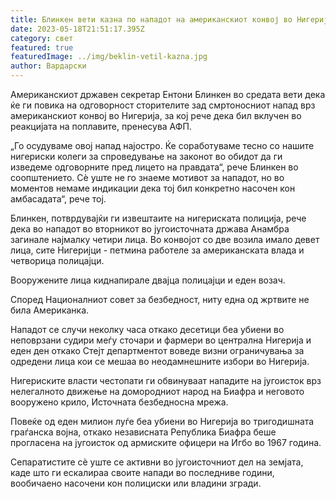 ```yaml
---
title: Блинкен вети казна по нападот на американскиот конвој во Нигерија
date: 2023-05-18T21:51:17.395Z
category: свет
featured: true
featuredImage: ../img/beklin-vetil-kazna.jpg
author: Вардарски
---
```

Американскиот државен секретар Ентони Блинкен во средата вети дека ќе ги повика на одговорност сторителите зад смртоносниот напад врз американскиот конвој во Нигерија, за кој рече дека бил вклучен во реакцијата на поплавите, пренесува АФП.

„Го осудуваме овој напад најостро. Ќе соработуваме тесно со нашите нигериски колеги за спроведување на законот во обидот да ги изведеме одговорните пред лицето на правдата“, рече Блинкен во соопштението. Сè уште не го знаеме мотивот за нападот, но во моментов немаме индикации дека тој бил конкретно насочен кон амбасадата“, рече тој.

Блинкен, потврдувајќи ги извештаите на нигериската полиција, рече дека во нападот во вторникот во југоисточната држава Анамбра загинале најмалку четири лица. Во конвојот со две возила имало девет лица, сите Нигеријци - петмина работеле за американската влада и четворица полицајци.

Вооружените лица киднапирале двајца полицајци и еден возач.

Според Националниот совет за безбедност, ниту една од жртвите не била Американка.

Нападот се случи неколку часа откако десетици беа убиени во неповрзани судири меѓу сточари и фармери во централна Нигерија и еден ден откако Стејт департментот воведе визни ограничувања за одредени лица кои се мешаа во неодамнешните избори во Нигерија.

Нигериските власти честопати ги обвинуваат нападите на југоисток врз нелегалното движење на домородниот народ на Биафра и неговото вооружено крило, Источната безбедносна мрежа.

Повеќе од еден милион луѓе беа убиени во Нигерија во тригодишната граѓанска војна, откако независната Република Биафра беше прогласена на југоисток од армиските офицери на Игбо во 1967 година.

Сепаратистите сè уште се активни во југоисточниот дел на земјата, каде што ги ескалираа своите напади во последниве години, вообичаено насочени кон полициски или владини згради.